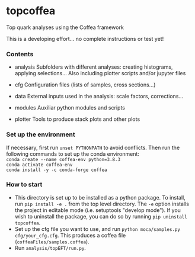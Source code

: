 # topcoffea
Top quark analyses using the Coffea framework

This is a developing effort... no complete instructions or test yet!

### Contents
- analysis
   Subfolders with different analyses: creating histograms, applying selections...
   Also including plotter scripts and/or jupyter files

- cfg
  Configuration files (lists of samples, cross sections...)

- data
  External inputs used in the analysis: scale factors, corrections...

- modules
  Auxiliar python modules and scripts

- plotter
  Tools to produce stack plots and other plots

### Set up the environment 
If necessary, first run `unset PYTHONPATH` to avoid conflicts. Then run the following commands to set up the conda environment:  
`conda create --name coffea-env python=3.8.3`  
`conda activate coffea-env`  
`conda install -y -c conda-forge coffea`  

### How to start
- This directory is set up to be installed as a python package. To install, run `pip install -e .` from the top level directory. The `-e` option installs the project in editable mode (i.e. setuptools "develop mode"). If you wish to uninstall the package, you can do so by running `pip uninstall topcoffea`.
- Set up the cfg file you want to use, and run `python moca/samples.py cfg/your_cfg.cfg`. This produces a coffea file (`coffeaFiles/samples.coffea`).
- Run `analysis/topEFT/run.py`.
